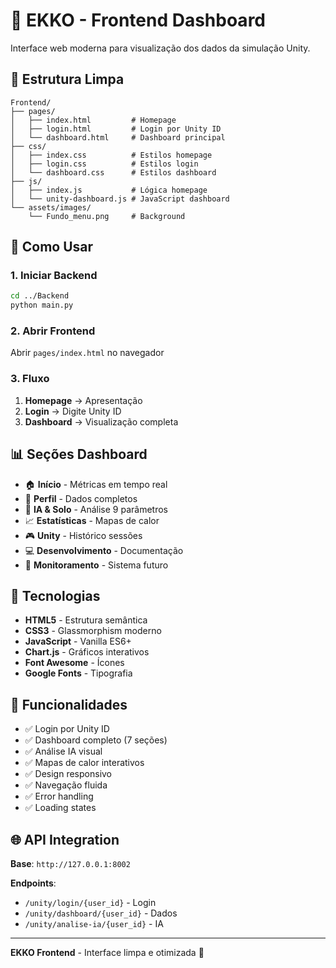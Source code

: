 # 🎨 EKKO - Frontend Dashboard

Interface web moderna para visualização dos dados da simulação Unity.

## 📁 Estrutura Limpa

```
Frontend/
├── pages/
│   ├── index.html         # Homepage
│   ├── login.html         # Login por Unity ID  
│   └── dashboard.html     # Dashboard principal
├── css/
│   ├── index.css          # Estilos homepage
│   ├── login.css          # Estilos login
│   └── dashboard.css      # Estilos dashboard
├── js/
│   ├── index.js           # Lógica homepage
│   └── unity-dashboard.js # JavaScript dashboard
└── assets/images/
    └── Fundo_menu.png     # Background
```

## 🚀 Como Usar

### 1. Iniciar Backend
```bash
cd ../Backend
python main.py
```

### 2. Abrir Frontend
Abrir `pages/index.html` no navegador

### 3. Fluxo
1. **Homepage** → Apresentação
2. **Login** → Digite Unity ID
3. **Dashboard** → Visualização completa

## 📊 Seções Dashboard

- 🏠 **Início** - Métricas em tempo real
- 👤 **Perfil** - Dados completos
- 🧠 **IA & Solo** - Análise 9 parâmetros
- 📈 **Estatísticas** - Mapas de calor
- 🎮 **Unity** - Histórico sessões
- 💻 **Desenvolvimento** - Documentação
- 📡 **Monitoramento** - Sistema futuro

## 🔧 Tecnologias

- **HTML5** - Estrutura semântica
- **CSS3** - Glassmorphism moderno
- **JavaScript** - Vanilla ES6+
- **Chart.js** - Gráficos interativos
- **Font Awesome** - Ícones
- **Google Fonts** - Tipografia

## 🎯 Funcionalidades

- ✅ Login por Unity ID
- ✅ Dashboard completo (7 seções)
- ✅ Análise IA visual
- ✅ Mapas de calor interativos
- ✅ Design responsivo
- ✅ Navegação fluida
- ✅ Error handling
- ✅ Loading states

## 🌐 API Integration

**Base**: `http://127.0.0.1:8002`

**Endpoints**:
- `/unity/login/{user_id}` - Login
- `/unity/dashboard/{user_id}` - Dados
- `/unity/analise-ia/{user_id}` - IA

---

**EKKO Frontend** - Interface limpa e otimizada 🎯